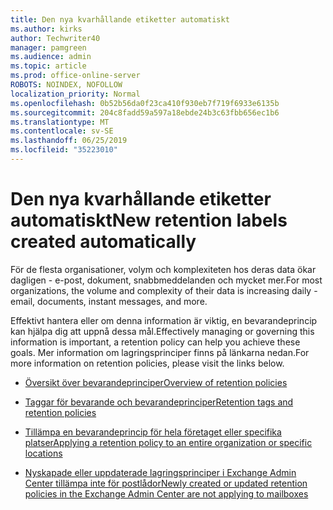 ```yaml
---
title: Den nya kvarhållande etiketter automatiskt
ms.author: kirks
author: Techwriter40
manager: pamgreen
ms.audience: admin
ms.topic: article
ms.prod: office-online-server
ROBOTS: NOINDEX, NOFOLLOW
localization_priority: Normal
ms.openlocfilehash: 0b52b56da0f23ca410f930eb7f719f6933e6135b
ms.sourcegitcommit: 204c8fadd59a597a18ebde24b3c63fbb656ec1b6
ms.translationtype: MT
ms.contentlocale: sv-SE
ms.lasthandoff: 06/25/2019
ms.locfileid: "35223010"
---
```

# <a name="new-retention-labels-created-automatically"></a><span data-ttu-id="b9459-102">Den nya kvarhållande etiketter automatiskt</span><span class="sxs-lookup"><span data-stu-id="b9459-102">New retention labels created automatically</span></span>

<span data-ttu-id="b9459-103">För de flesta organisationer, volym och komplexiteten hos deras data ökar dagligen - e-post, dokument, snabbmeddelanden och mycket mer.</span><span class="sxs-lookup"><span data-stu-id="b9459-103">For most organizations, the volume and complexity of their data is increasing daily - email, documents, instant messages, and more.</span></span>

<span data-ttu-id="b9459-104">Effektivt hantera eller om denna information är viktig, en bevarandeprincip kan hjälpa dig att uppnå dessa mål.</span><span class="sxs-lookup"><span data-stu-id="b9459-104">Effectively managing or governing this information is important, a retention policy can help you achieve these goals.</span></span> <span data-ttu-id="b9459-105">Mer information om lagringsprinciper finns på länkarna nedan.</span><span class="sxs-lookup"><span data-stu-id="b9459-105">For more information on retention policies, please visit the links below.</span></span>

- [<span data-ttu-id="b9459-106">Översikt över bevarandeprinciper</span><span class="sxs-lookup"><span data-stu-id="b9459-106">Overview of retention policies</span></span>](https://docs.microsoft.com/office365/securitycompliance/retention-policies)

- [<span data-ttu-id="b9459-107">Taggar för bevarande och bevarandeprinciper</span><span class="sxs-lookup"><span data-stu-id="b9459-107">Retention tags and retention policies</span></span>](https://docs.microsoft.com/exchange/security-and-compliance/messaging-records-management/retention-tags-and-policies)

- [<span data-ttu-id="b9459-108">Tillämpa en bevarandeprincip för hela företaget eller specifika platser</span><span class="sxs-lookup"><span data-stu-id="b9459-108">Applying a retention policy to an entire organization or specific locations</span></span>](https://docs.microsoft.com/office365/securitycompliance/retention-policies#applying-a-retention-policy-to-an-entire-organization-or-specific-locations)

- [<span data-ttu-id="b9459-109">Nyskapade eller uppdaterade lagringsprinciper i Exchange Admin Center tillämpa inte för postlådor</span><span class="sxs-lookup"><span data-stu-id="b9459-109">Newly created or updated retention policies in the Exchange Admin Center are not applying to mailboxes</span></span>](https://docs.microsoft.com/alchemyinsights/retention-policies-in-exchange-admin-center-not-working)

